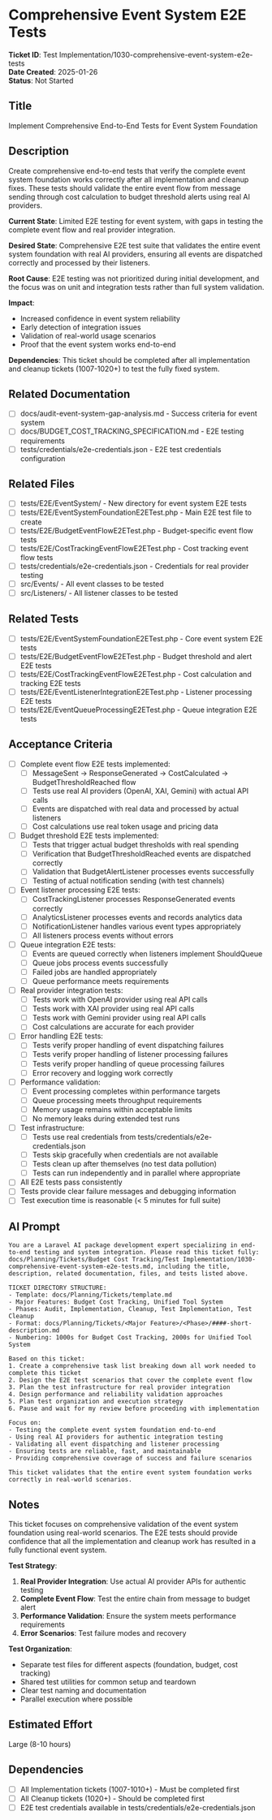 # Comprehensive Event System E2E Tests

**Ticket ID**: Test Implementation/1030-comprehensive-event-system-e2e-tests  
**Date Created**: 2025-01-26  
**Status**: Not Started  

## Title
Implement Comprehensive End-to-End Tests for Event System Foundation

## Description
Create comprehensive end-to-end tests that verify the complete event system foundation works correctly after all implementation and cleanup fixes. These tests should validate the entire event flow from message sending through cost calculation to budget threshold alerts using real AI providers.

**Current State**: Limited E2E testing for event system, with gaps in testing the complete event flow and real provider integration.

**Desired State**: Comprehensive E2E test suite that validates the entire event system foundation with real AI providers, ensuring all events are dispatched correctly and processed by their listeners.

**Root Cause**: E2E testing was not prioritized during initial development, and the focus was on unit and integration tests rather than full system validation.

**Impact**: 
- Increased confidence in event system reliability
- Early detection of integration issues
- Validation of real-world usage scenarios
- Proof that the event system works end-to-end

**Dependencies**: This ticket should be completed after all implementation and cleanup tickets (1007-1020+) to test the fully fixed system.

## Related Documentation
- [ ] docs/audit-event-system-gap-analysis.md - Success criteria for event system
- [ ] docs/BUDGET_COST_TRACKING_SPECIFICATION.md - E2E testing requirements
- [ ] tests/credentials/e2e-credentials.json - E2E test credentials configuration

## Related Files
- [ ] tests/E2E/EventSystem/ - New directory for event system E2E tests
- [ ] tests/E2E/EventSystemFoundationE2ETest.php - Main E2E test file to create
- [ ] tests/E2E/BudgetEventFlowE2ETest.php - Budget-specific event flow tests
- [ ] tests/E2E/CostTrackingEventFlowE2ETest.php - Cost tracking event flow tests
- [ ] tests/credentials/e2e-credentials.json - Credentials for real provider testing
- [ ] src/Events/ - All event classes to be tested
- [ ] src/Listeners/ - All listener classes to be tested

## Related Tests
- [ ] tests/E2E/EventSystemFoundationE2ETest.php - Core event system E2E tests
- [ ] tests/E2E/BudgetEventFlowE2ETest.php - Budget threshold and alert E2E tests
- [ ] tests/E2E/CostTrackingEventFlowE2ETest.php - Cost calculation and tracking E2E tests
- [ ] tests/E2E/EventListenerIntegrationE2ETest.php - Listener processing E2E tests
- [ ] tests/E2E/EventQueueProcessingE2ETest.php - Queue integration E2E tests

## Acceptance Criteria
- [ ] Complete event flow E2E tests implemented:
  - [ ] MessageSent → ResponseGenerated → CostCalculated → BudgetThresholdReached flow
  - [ ] Tests use real AI providers (OpenAI, XAI, Gemini) with actual API calls
  - [ ] Events are dispatched with real data and processed by actual listeners
  - [ ] Cost calculations use real token usage and pricing data
- [ ] Budget threshold E2E tests implemented:
  - [ ] Tests that trigger actual budget thresholds with real spending
  - [ ] Verification that BudgetThresholdReached events are dispatched correctly
  - [ ] Validation that BudgetAlertListener processes events successfully
  - [ ] Testing of actual notification sending (with test channels)
- [ ] Event listener processing E2E tests:
  - [ ] CostTrackingListener processes ResponseGenerated events correctly
  - [ ] AnalyticsListener processes events and records analytics data
  - [ ] NotificationListener handles various event types appropriately
  - [ ] All listeners process events without errors
- [ ] Queue integration E2E tests:
  - [ ] Events are queued correctly when listeners implement ShouldQueue
  - [ ] Queue jobs process events successfully
  - [ ] Failed jobs are handled appropriately
  - [ ] Queue performance meets requirements
- [ ] Real provider integration tests:
  - [ ] Tests work with OpenAI provider using real API calls
  - [ ] Tests work with XAI provider using real API calls
  - [ ] Tests work with Gemini provider using real API calls
  - [ ] Cost calculations are accurate for each provider
- [ ] Error handling E2E tests:
  - [ ] Tests verify proper handling of event dispatching failures
  - [ ] Tests verify proper handling of listener processing failures
  - [ ] Tests verify proper handling of queue processing failures
  - [ ] Error recovery and logging work correctly
- [ ] Performance validation:
  - [ ] Event processing completes within performance targets
  - [ ] Queue processing meets throughput requirements
  - [ ] Memory usage remains within acceptable limits
  - [ ] No memory leaks during extended test runs
- [ ] Test infrastructure:
  - [ ] Tests use real credentials from tests/credentials/e2e-credentials.json
  - [ ] Tests skip gracefully when credentials are not available
  - [ ] Tests clean up after themselves (no test data pollution)
  - [ ] Tests can run independently and in parallel where appropriate
- [ ] All E2E tests pass consistently
- [ ] Tests provide clear failure messages and debugging information
- [ ] Test execution time is reasonable (< 5 minutes for full suite)

## AI Prompt
```
You are a Laravel AI package development expert specializing in end-to-end testing and system integration. Please read this ticket fully: docs/Planning/Tickets/Budget Cost Tracking/Test Implementation/1030-comprehensive-event-system-e2e-tests.md, including the title, description, related documentation, files, and tests listed above.

TICKET DIRECTORY STRUCTURE:
- Template: docs/Planning/Tickets/template.md
- Major Features: Budget Cost Tracking, Unified Tool System
- Phases: Audit, Implementation, Cleanup, Test Implementation, Test Cleanup
- Format: docs/Planning/Tickets/<Major Feature>/<Phase>/####-short-description.md
- Numbering: 1000s for Budget Cost Tracking, 2000s for Unified Tool System

Based on this ticket:
1. Create a comprehensive task list breaking down all work needed to complete this ticket
2. Design the E2E test scenarios that cover the complete event flow
3. Plan the test infrastructure for real provider integration
4. Design performance and reliability validation approaches
5. Plan test organization and execution strategy
6. Pause and wait for my review before proceeding with implementation

Focus on:
- Testing the complete event system foundation end-to-end
- Using real AI providers for authentic integration testing
- Validating all event dispatching and listener processing
- Ensuring tests are reliable, fast, and maintainable
- Providing comprehensive coverage of success and failure scenarios

This ticket validates that the entire event system foundation works correctly in real-world scenarios.
```

## Notes
This ticket focuses on comprehensive validation of the event system foundation using real-world scenarios. The E2E tests should provide confidence that all the implementation and cleanup work has resulted in a fully functional event system.

**Test Strategy**:
1. **Real Provider Integration**: Use actual AI provider APIs for authentic testing
2. **Complete Event Flow**: Test the entire chain from message to budget alert
3. **Performance Validation**: Ensure the system meets performance requirements
4. **Error Scenarios**: Test failure modes and recovery

**Test Organization**:
- Separate test files for different aspects (foundation, budget, cost tracking)
- Shared test utilities for common setup and teardown
- Clear test naming and documentation
- Parallel execution where possible

## Estimated Effort
Large (8-10 hours)

## Dependencies
- [ ] All Implementation tickets (1007-1010+) - Must be completed first
- [ ] All Cleanup tickets (1020+) - Should be completed first
- [ ] E2E test credentials available in tests/credentials/e2e-credentials.json
